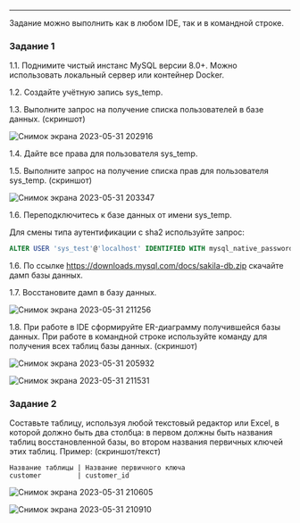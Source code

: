 
---

Задание можно выполнить как в любом IDE, так и в командной строке.

### Задание 1
1.1. Поднимите чистый инстанс MySQL версии 8.0+. Можно использовать локальный сервер или контейнер Docker.

1.2. Создайте учётную запись sys_temp. 

1.3. Выполните запрос на получение списка пользователей в базе данных. (скриншот)


![Снимок экрана 2023-05-31 202916](https://github.com/AlexanderM33/sdb-homeworks/assets/122460278/12b168ba-fbba-4886-a36c-919dc392cb49)

1.4. Дайте все права для пользователя sys_temp. 

1.5. Выполните запрос на получение списка прав для пользователя sys_temp. (скриншот)

![Снимок экрана 2023-05-31 203347](https://github.com/AlexanderM33/sdb-homeworks/assets/122460278/1de889a3-6331-443d-a2fe-981237a11d81)


1.6. Переподключитесь к базе данных от имени sys_temp.

Для смены типа аутентификации с sha2 используйте запрос: 
```sql
ALTER USER 'sys_test'@'localhost' IDENTIFIED WITH mysql_native_password BY 'password';
```
1.6. По ссылке https://downloads.mysql.com/docs/sakila-db.zip скачайте дамп базы данных.

1.7. Восстановите дамп в базу данных.

![Снимок экрана 2023-05-31 211256](https://github.com/AlexanderM33/sdb-homeworks/assets/122460278/770c6aaa-9cbf-4625-8942-c2f8bf9e42e4)


1.8. При работе в IDE сформируйте ER-диаграмму получившейся базы данных. При работе в командной строке используйте команду для получения всех таблиц базы данных. (скриншот)


![Снимок экрана 2023-05-31 205932](https://github.com/AlexanderM33/sdb-homeworks/assets/122460278/c45c6f74-25a5-4387-9089-e677a52418b4)



![Снимок экрана 2023-05-31 211531](https://github.com/AlexanderM33/sdb-homeworks/assets/122460278/68399790-36ca-4263-bccd-0ade9ea55379)


### Задание 2
Составьте таблицу, используя любой текстовый редактор или Excel, в которой должно быть два столбца: в первом должны быть названия таблиц восстановленной базы, во втором названия первичных ключей этих таблиц. Пример: (скриншот/текст)
```
Название таблицы | Название первичного ключа
customer         | customer_id
```

![Снимок экрана 2023-05-31 210605](https://github.com/AlexanderM33/sdb-homeworks/assets/122460278/c3ec921e-79fa-4f22-8955-daff1b490c08)


![Снимок экрана 2023-05-31 210910](https://github.com/AlexanderM33/sdb-homeworks/assets/122460278/da065da8-832d-4e5b-99a3-ce1ac39944bd)

